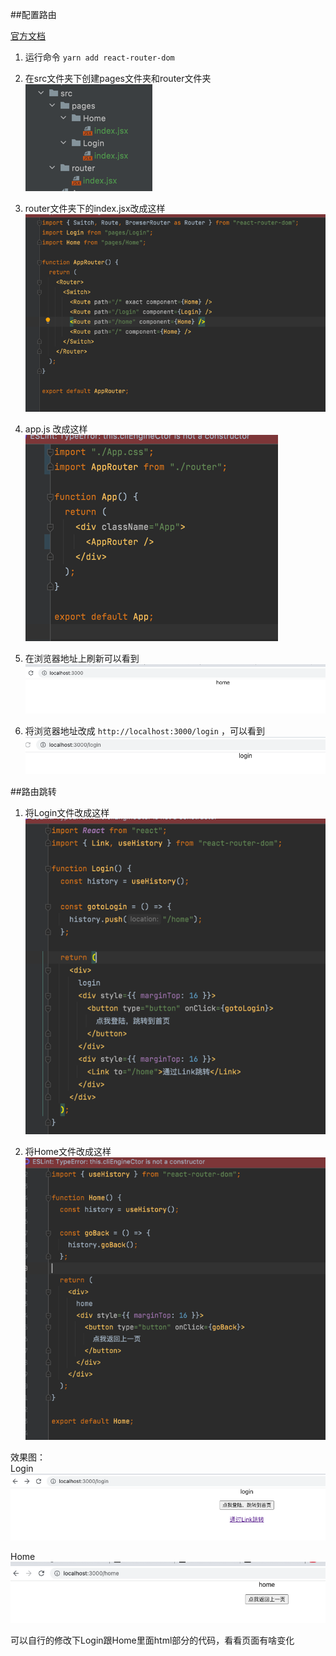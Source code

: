 ##配置路由

[官方文档](https://reactrouter.com/docs/en/v6/getting-started/installation)
1. 运行命令 `yarn add react-router-dom`
2. 在src文件夹下创建pages文件夹和router文件夹  
   ![img](assets/route.png)


3. router文件夹下的index.jsx改成这样  
   ![img](assets/route1.png)


4. app.js 改成这样  
   ![img](assets/app1.png)


5. 在浏览器地址上刷新可以看到  
   ![img](assets/home1.png)


6. 将浏览器地址改成 `http://localhost:3000/login` ，可以看到
   ![img](assets/login1.png)


##路由跳转
1. 将Login文件改成这样  
   ![img](assets/login2.png)


2. 将Home文件改成这样  
   ![img](assets/home2.png)

效果图：  
Login  
![img](assets/login3.png)  

Home
![img](assets/home3.png)  


可以自行的修改下Login跟Home里面html部分的代码，看看页面有啥变化